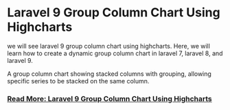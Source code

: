 # Laravel 9 Group Column Chart Using Highcharts
we will see laravel 9 group column chart using highcharts. Here, we will learn how to create a dynamic group column chart in laravel 7, laravel 8, and laravel 9.

A group column chart showing stacked columns with grouping, allowing specific series to be stacked on the same column.

### [Read More: Laravel 9 Group Column Chart Using Highcharts](https://websolutionstuff.com/post/laravel-9-group-column-chart-using-highcharts)
